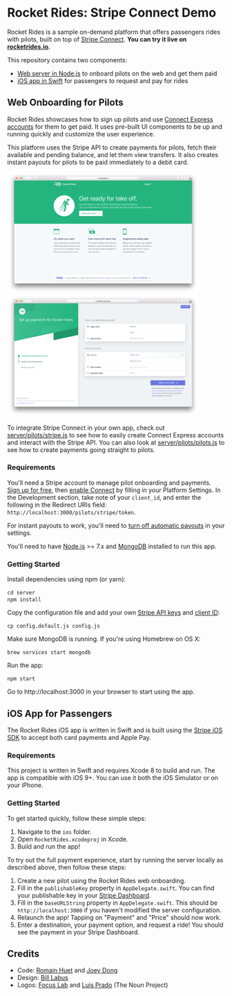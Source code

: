 # Rocket Rides: Stripe Connect Demo

Rocket Rides is a sample on-demand platform that offers passengers rides with pilots, built on top of [Stripe Connect](https://stripe.com/connect). **You can try it live on [rocketrides.io](https://rocketrides.io).**

This repository contains two components:
* [Web server in Node.js](#web-onboarding-for-pilots) to onboard pilots on the web and get them paid
* [iOS app in Swift](#ios-app-for-passengers) for passengers to request and pay for rides

## Web Onboarding for Pilots

Rocket Rides showcases how to sign up pilots and use [Connect Express accounts](https://stripe.com/connect/account-types) for them to get paid. It uses pre-built UI components to be up and running quickly and customize the user experience.

This platform uses the Stripe API to create payments for pilots, fetch their available and pending balance, and let them view transfers. It also creates instant payouts for pilots to be paid immediately to a debit card.

<img src="server/public/images/screenshots/rocketrides-web-home.png" width="444"><img src="server/public/images/screenshots/rocketrides-web-connect.png" width="444">

To integrate Stripe Connect in your own app, check out [server/pilots/stripe.js](server/routes/pilots/stripe.js) to see how to easily create Connect Express accounts and interact with the Stripe API. You can also look at [server/pilots/pilots.js](server/routes/pilots/stripe.js) to see how to create payments going straight to pilots.

### Requirements

You'll need a Stripe account to manage pilot onboarding and payments. [Sign up for free](https://dashboard.stripe.com/register), then [enable Connect](https://dashboard.stripe.com/account/applications/settings) by filling in your Platform Settings. In the Development section, take note of your `client_id`, and enter the following in the Redirect URIs field: `http://localhost:3000/pilots/stripe/token`.

For instant payouts to work, you'll need to [turn off automatic payouts](https://dashboard.stripe.com/account/payouts) in your settings.

You'll need to have [Node.js](http://nodejs.org) >= 7.x and [MongoDB](http://mongodb.org) installed to run this app.

### Getting Started

Install dependencies using npm (or yarn):

    cd server
    npm install

Copy the configuration file and add your own [Stripe API keys](https://dashboard.stripe.com/account/apikeys) and [client ID](https://dashboard.stripe.com/account/applications/settings):

    cp config.default.js config.js

Make sure MongoDB is running. If you're using Homebrew on OS X:

    brew services start mongodb

Run the app:

    npm start

Go to http://localhost:3000 in your browser to start using the app.

## iOS App for Passengers

The Rocket Rides iOS app is written in Swift and is built using the [Stripe iOS SDK](https://github.com/stripe/stripe-ios) to accept both card payments and Apple Pay.


### Requirements

This project is written in Swift and requires Xcode 8 to build and run. The app is compatible with iOS 9+. You can use it both the iOS Simulator or on your iPhone.

### Getting Started

To get started quickly, follow these simple steps:

1. Navigate to the `ios` folder.
2. Open `RocketRides.xcodeproj` in Xcode.
3. Build and run the app!

To try out the full payment experience, start by running the server locally as described above, then follow these steps:

1. Create a new pilot using the Rocket Rides web onboarding.
2. Fill in the `publishableKey` property in `AppDelegate.swift`. You can find your publishable key in your [Stripe Dashboard](https://dashboard.stripe.com/account/apikeys).
3. Fill in the `baseURLString` property in `AppDelegate.swift`. This should be `http://localhost:3000` if you haven't modified the server configuration.
4. Relaunch the app! Tapping on "Payment" and "Price" should now work.
5. Enter a destination, your payment option, and request a ride! You should see the payment in your Stripe Dashboard.

## Credits

* Code: [Romain Huet](https://twitter.com/romainhuet) and [Joey Dong](https://twitter.com/joeydong_)
* Design: [Bill Labus](https://twitter.com/billlabus)
* Logos: [Focus Lab](https://thenounproject.com/term/comet/547848/) and [Luis Prado](https://thenounproject.com/term/jet-pack/17210/) (The Noun Project)
